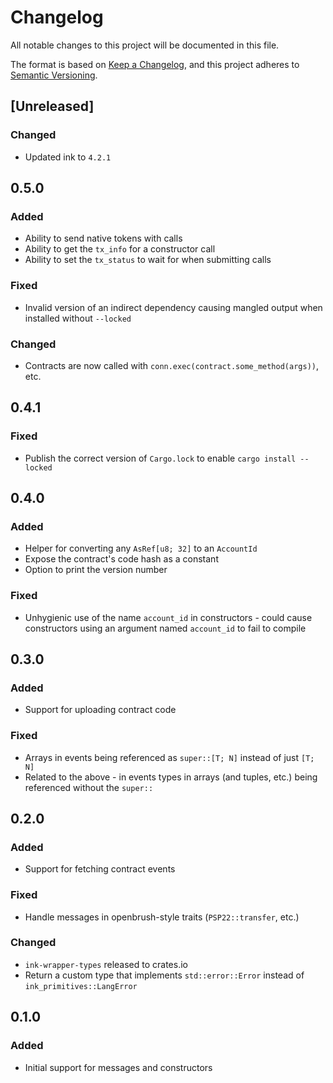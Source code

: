 # Changelog

All notable changes to this project will be documented in this file.

The format is based on [Keep a Changelog](https://keepachangelog.com/en/1.0.0/),
and this project adheres to [Semantic Versioning](https://semver.org/spec/v2.0.0.html).

## [Unreleased]

### Changed

- Updated ink to `4.2.1`

## 0.5.0

### Added

- Ability to send native tokens with calls
- Ability to get the `tx_info` for a constructor call
- Ability to set the `tx_status` to wait for when submitting calls

### Fixed

- Invalid version of an indirect dependency causing mangled output when installed without `--locked`

### Changed

- Contracts are now called with `conn.exec(contract.some_method(args))`, etc.

## 0.4.1

### Fixed

- Publish the correct version of `Cargo.lock` to enable `cargo install --locked`

## 0.4.0

### Added

- Helper for converting any `AsRef[u8; 32]` to an `AccountId`
- Expose the contract's code hash as a constant
- Option to print the version number

### Fixed

- Unhygienic use of the name `account_id` in constructors - could cause constructors using an argument named `account_id` to fail to compile

## 0.3.0

### Added

- Support for uploading contract code

### Fixed

- Arrays in events being referenced as `super::[T; N]` instead of just `[T; N]`
- Related to the above - in events types in arrays (and tuples, etc.) being referenced without the `super::`

## 0.2.0

### Added

- Support for fetching contract events

### Fixed

- Handle messages in openbrush-style traits (`PSP22::transfer`, etc.)

### Changed

- `ink-wrapper-types` released to crates.io
- Return a custom type that implements `std::error::Error` instead of `ink_primitives::LangError`

## 0.1.0

### Added

- Initial support for messages and constructors
